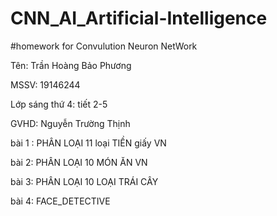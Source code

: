 # CNN_AI_Artificial-Intelligence

#homework for Convulution Neuron NetWork 

Tên: Trần Hoàng Bảo Phương 

MSSV: 19146244

Lớp sáng thứ 4: tiết 2-5 

GVHD: Nguyễn Trường Thịnh

bài 1 : PHÂN LOẠI 11 loại TIỀN giấy VN

bài 2: PHÂN LOẠI 10 MÓN ĂN VN

bài 3: PHÂN LOẠI 10 LOẠI TRÁI CÂY

bài 4: FACE_DETECTIVE

